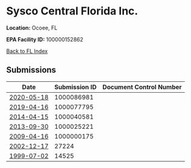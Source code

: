 # Sysco Central Florida Inc.

**Location:** Ocoee, FL

**EPA Facility ID:** 100000152862

[Back to FL Index](../../index.md)

## Submissions

| Date | Submission ID | Document Control Number |
|------|--------------|-------------------------|
| [2020-05-18](submissions/1000086981.md) | 1000086981 |  |
| [2019-04-16](submissions/1000077795.md) | 1000077795 |  |
| [2014-04-15](submissions/1000040581.md) | 1000040581 |  |
| [2013-09-30](submissions/1000025221.md) | 1000025221 |  |
| [2009-04-16](submissions/1000000175.md) | 1000000175 |  |
| [2002-12-17](submissions/27224.md) | 27224 |  |
| [1999-07-02](submissions/14525.md) | 14525 |  |
